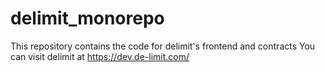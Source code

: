 # delimit_monorepo

This repository contains the code for delimit's frontend and contracts
You can visit delimit at https://dev.de-limit.com/
